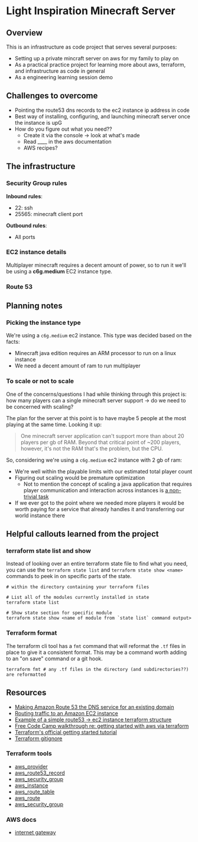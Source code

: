 # Light Inspiration Minecraft Server 

## Overview

This is an infrastructure as code project that serves several purposes:

- Setting up a private mincraft server on aws for my family to play on
- As a practical practice project for learning more about aws, terraform, and infrastructure as code in general
- As a engineering learning session demo

## Challenges to overcome
- Pointing the route53 dns records to the ec2 instance ip address in code
- Best way of installing, configuring, and launching minecraft server once the instance is upG
- How do you figure out what you need??
  - Create it via the console -> look at what's made
  - Read ____ in the aws documentation
  - AWS recipes?

## The infrastructure 


### Security Group rules
**Inbound rules**:
- 22: ssh
- 25565: minecraft client port

**Outbound rules**:
- All ports

### EC2 instance details
Multiplayer minecraft requires a decent amount of power, so to run it we'll be using a **c6g.medium** EC2 instance type. 


### Route 53

## Planning notes

### Picking the instance type
We're using a `c6g.medium` ec2 instance. This type was decided based on the facts:

- Minecraft java edition requires an ARM processor to run on a linux instance
- We need a decent amount of ram to run multiplayer

### To scale or not to scale
One of the concerns/questions I had while thinking through this project is: how many players can a single minecraft server support -> do we need to be concerned with scaling?

The plan for the server at this point is to have maybe 5 people at the most playing at the same time. Looking it up:

> One minecraft server application can't support more than about 20 players per gb of RAM. Beyond that critical point of ~200 players, however, it's not the RAM that's the problem, but the CPU.

So, considering we're using a `c6g.medium` ec2 instance with 2 gb of ram:
- We're well within the playable limits with our estimated total player count
- Figuring out scaling would be premature optimization
  - Not to mention the concept of scaling a java application that requires player communication and interaction across instances is [a non-trivial task](https://www.worldql.com/posts/2021-08-worldql-scalable-minecraft/)
- If we ever got to the point where we needed more players it would be worth paying for a service that already handles it and transferring our world instance there

## Helpful callouts learned from the project

### terraform state list and show
Instead of looking over an entire terraform state file to find what you need, you can use the `terraform state list` and `terraform state show <name>` commands to peek in on specific parts of the state.

```shell
# within the directory containing your terraform files

# List all of the modules currently installed in state
terraform state list 

# Show state section for specific module
terraform state show <name of module from `state list` command output> 
```

### Terraform format
The terraform cli tool has a `fmt` command that will reformat the `.tf` files in place to give it a consistent format. This may be a command worth adding to an "on save" command or a git hook. 

```shell
terraform fmt # any .tf files in the directory (and subdirectories??) are reformatted
```


## Resources
- [Making Amazon Route 53 the DNS service for an existing domain](https://docs.aws.amazon.com/Route53/latest/DeveloperGuide/MigratingDNS.html)
- [Routing traffic to an Amazon EC2 instance](https://docs.aws.amazon.com/Route53/latest/DeveloperGuide/routing-to-ec2-instance.html)
- [Example of a simple route53 -> ec2 instance terraform structure](https://stackoverflow.com/questions/63307373/terraform-route53-simplest-example-to-create-a-dns-record-in-hosted-zone-pointin)
- [Free Code Camp walkthrough re: getting started with aws via terraform](https://www.youtube.com/watch?v=iRaai1IBlB0&ab_channel=freeCodeCamp.org)
- [Terraform's official getting started tutorial](https://developer.hashicorp.com/terraform/tutorials/aws-get-started?utm_source=WEBSITE&utm_medium=WEB_IO&utm_offer=ARTICLE_PAGE&utm_content=DOCS)
- [Terraform gitignore](https://github.com/github/gitignore/blob/main/Terraform.gitignore)

### Terraform tools
- [aws_provider](https://registry.terraform.io/providers/hashicorp/aws/latest/docs)
- [aws_route53_record](https://registry.terraform.io/providers/hashicorp/aws/latest/docs/resources/route53_record)
- [aws_security_group](https://registry.terraform.io/providers/hashicorp/aws/latest/docs/resources/security_group)
- [aws_instance](https://registry.terraform.io/providers/hashicorp/aws/latest/docs/resources/instance)
- [aws_route_table](https://registry.terraform.io/providers/hashicorp/aws/latest/docs/resources/route_table)
- [aws_route](https://registry.terraform.io/providers/hashicorp/aws/latest/docs/resources/route)
- [aws_security_group](https://registry.terraform.io/providers/hashicorp/aws/latest/docs/resources/security_group)

### AWS docs
- [internet gateway](https://docs.aws.amazon.com/vpc/latest/userguide/VPC_Internet_Gateway.html)

